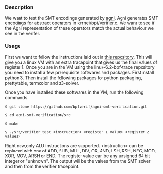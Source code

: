 ### Description

We want to test the SMT encodings generated by
[agni](https://github.com/bpfverif/agni). Agni generates SMT encodings for
abstract operators in kernel/bpf/verifier.c. We want to see if the Agni
representation of these operators match the actual behaviour we see in the
verifer.

### Usage

First we want to follow the instructions laid out in
[this repository](https://github.com/bpfverif/linux-6.2-bpf-trace). This will
give you a linux VM with an extra tracepoint that gives us the final values of
register 1. Once you are in the VM using the linux-6.2-bpf-trace repository you
need to install a few prerequisite softwares and packages. First install
python 3. Then install the following packages for python packaging, prettytable,
termcolor and z3-solver.

Once you have installed these softwares in the VM, run the following commands.

```
$ git clone https://github.com/bpfverif/agni-smt-verification.git

$ cd agni-smt-verification/src

$ make

$ ./src/verifier_test <instruction> <register 1 value> <register 2 values>
```

Right now,only ALU instructions are supported. \<instruction\> can be replaced
with one of ADD, SUB, MUL, DIV, OR, AND, LSH, RSH, NEG, MOD, XOR, MOV, ARSH or
END. The register value can be any unsigned 64 bit integer or "unknown". The
output will be the values from the SMT solver and then from the verifier
tracepoint.
